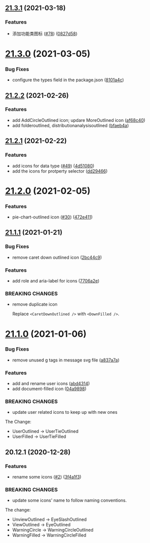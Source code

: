 ## [21.3.1](https://github.com/growingio/gio-design-icons/compare/v21.3.0...v21.3.1) (2021-03-18)


### Features

* 添加功能类图标 ([#78](https://github.com/growingio/gio-design-icons/issues/78)) ([0827d58](https://github.com/growingio/gio-design-icons/commit/0827d5831ad0fabc4bdeae37720fdde260bf195f))



# [21.3.0](https://github.com/growingio/gio-design-icons/compare/v21.2.2...v21.3.0) (2021-03-05)


### Bug Fixes

* configure the types field in the package.json ([8101a4c](https://github.com/growingio/gio-design-icons/commit/8101a4ce58fd0defeece0a5cb16e183f974118ba))



## [21.2.2](https://github.com/growingio/gio-design-icons/compare/v21.2.1...v21.2.2) (2021-02-26)


### Features

* add AddCircleOutlined icon; updare MoreOutlined icon ([af68c40](https://github.com/growingio/gio-design-icons/commit/af68c406ccc853b8e6c87881b51356081bf97809))
* add folderoutlined, distributionanalysisoutlined ([bfaeb4a](https://github.com/growingio/gio-design-icons/commit/bfaeb4a0a8f935e595cd4fe5ea79668f93cb8f38))



## [21.2.1](https://github.com/growingio/gio-design-icons/compare/v21.2.0...v21.2.1) (2021-02-22)


### Features

* add icons for data type ([#49](https://github.com/growingio/gio-design-icons/issues/49)) ([4d51080](https://github.com/growingio/gio-design-icons/commit/4d510802b343c9429eedc7788f6370257e3b5fd1))
* add the icons for protperty selector ([dd29466](https://github.com/growingio/gio-design-icons/commit/dd29466b9601986fa0a301237069d680d2dc04d3))



# [21.2.0](https://github.com/growingio/gio-design-icons/compare/v21.1.1...v21.2.0) (2021-02-05)


### Features

* pie-chart-outlined icon ([#30](https://github.com/growingio/gio-design-icons/issues/30)) ([472e411](https://github.com/growingio/gio-design-icons/commit/472e41170c3b9bb02ad955b9c0c7ea5fdf504834))



## [21.1.1](https://github.com/growingio/gio-design-icons/compare/v21.1.0...v21.1.1) (2021-01-21)


### Bug Fixes

* remove caret down outlined icon ([2bc44c9](https://github.com/growingio/gio-design-icons/commit/2bc44c99c360cc7678f0340a342dd2a90197efcc))


### Features

* add role and aria-label for icons ([7706a2e](https://github.com/growingio/gio-design-icons/commit/7706a2e9b3541c17afd3e5e3491c8e3553cbb295))


### BREAKING CHANGES

* remove duplicate icon

  Replace `<CaretDownOutlined />` with `<DownFilled />`.



# [21.1.0](https://github.com/growingio/gio-design-icons/compare/v20.12.1...v21.1.0) (2021-01-06)


### Bug Fixes

* remove unused g tags in message svg file ([a837a7a](https://github.com/growingio/gio-design-icons/commit/a837a7a931eac20338abb1eb8347a8fe8eaa7331))


### Features

* add and rename user icons ([abd4314](https://github.com/growingio/gio-design-icons/commit/abd4314e49a0624c48cf693b9aae404a76a51a59))
* add document-filled icon ([04a9898](https://github.com/growingio/gio-design-icons/commit/04a989872dc31c99e2d195f62240f0a2d123c90f))


### BREAKING CHANGES

* update user related icons to keep up with new ones

The Change:
- UserOutlined -> UserTieOutlined
- UserFilled -> UserTieFilled



## 20.12.1 (2020-12-28)


### Features

* rename some icons ([#2](https://github.com/growingio/gio-design-icons/issues/2)) ([3f4a1f3](https://github.com/growingio/gio-design-icons/commit/3f4a1f3831b6c6d3714703d5324164b69c2e67f6))


### BREAKING CHANGES

* update some icons' name to follow naming conventions.

The change:

- UnviewOutlined -> EyeSlashOutlined
- ViewOutlined -> EyeOutlined
- WarningCircle -> WarningCircleOutlined
- WarningFilled -> WarningCircleFilled



